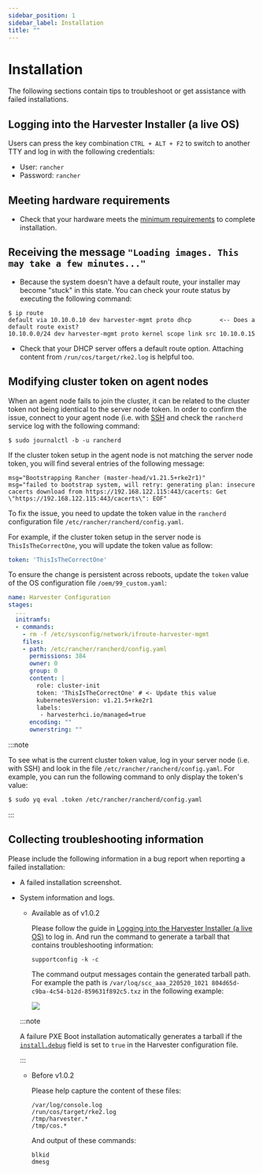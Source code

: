 ```yaml
---
sidebar_position: 1
sidebar_label: Installation
title: ""
---
```


# Installation

The following sections contain tips to troubleshoot or get assistance with failed installations.

## Logging into the Harvester Installer (a live OS)

Users can press the key combination `CTRL + ALT + F2` to switch to another TTY and log in with the following credentials:

- User: `rancher`
- Password: `rancher`

## Meeting hardware requirements

- Check that your hardware meets the [minimum requirements](../index.md#hardware-requirements) to complete installation.

## Receiving the message `"Loading images. This may take a few minutes..."`

- Because the system doesn't have a default route, your installer may become "stuck" in this state. You can check your route status by executing the following command:

```shell
$ ip route
default via 10.10.0.10 dev harvester-mgmt proto dhcp        <-- Does a default route exist?
10.10.0.0/24 dev harvester-mgmt proto kernel scope link src 10.10.0.15
```

- Check that your DHCP server offers a default route option. Attaching content from `/run/cos/target/rke2.log` is helpful too.

## Modifying cluster token on agent nodes

When an agent node fails to join the cluster, it can be related to the cluster token not being identical to the server node token.
In order to confirm the issue, connect to your agent node (i.e. with [SSH](./os.md#how-to-log-into-a-harvester-node) and check the `rancherd` service log with the following command:

```shell
$ sudo journalctl -b -u rancherd
```

If the cluster token setup in the agent node is not matching the server node token, you will find several entries of the following message:

```shell
msg="Bootstrapping Rancher (master-head/v1.21.5+rke2r1)"
msg="failed to bootstrap system, will retry: generating plan: insecure cacerts download from https://192.168.122.115:443/cacerts: Get \"https://192.168.122.115:443/cacerts\": EOF"
```

To fix the issue, you need to update the token value in the `rancherd` configuration file `/etc/rancher/rancherd/config.yaml`.

For example, if the cluster token setup in the server node is `ThisIsTheCorrectOne`, you will update the token value as follow:

```yaml
token: 'ThisIsTheCorrectOne'
```

To ensure the change is persistent across reboots, update the `token` value of the OS configuration file `/oem/99_custom.yaml`:

```yaml
name: Harvester Configuration
stages:
  ...
  initramfs:
  - commands:
    - rm -f /etc/sysconfig/network/ifroute-harvester-mgmt
    files:
    - path: /etc/rancher/rancherd/config.yaml
      permissions: 384
      owner: 0
      group: 0
      content: |
        role: cluster-init
        token: 'ThisIsTheCorrectOne' # <- Update this value
        kubernetesVersion: v1.21.5+rke2r1
        labels:
         - harvesterhci.io/managed=true
      encoding: ""
      ownerstring: ""
```

:::note

To see what is the current cluster token value, log in your server node (i.e. with SSH)
and look in the file `/etc/rancher/rancherd/config.yaml`. For example,
you can run the following command to only display the token's value:

```bash
$ sudo yq eval .token /etc/rancher/rancherd/config.yaml
```

:::

## Collecting troubleshooting information

Please include the following information in a bug report when reporting a failed installation:

- A failed installation screenshot.
- System information and logs.
    - Available as of v1.0.2

        Please follow the guide in [Logging into the Harvester Installer (a live OS)](#logging-into-the-harvester-installer-a-live-os) to log in. And run the command to generate a tarball that contains troubleshooting information:

        ```
        supportconfig -k -c
        ```
        
        The command output messages contain the generated tarball path. For example the path is `/var/loq/scc_aaa_220520_1021 804d65d-c9ba-4c54-b12d-859631f892c5.txz` in the following example:

        ![](/img/v1.1/troubleshooting/installation-support-config-example.png)

    :::note

    A failure PXE Boot installation automatically generates a tarball if the [`install.debug`](../install/harvester-configuration.md#installdebug) field is set to `true` in the Harvester configuration file.

    :::

    - Before v1.0.2

        Please help capture the content of these files:

        ```
        /var/log/console.log
        /run/cos/target/rke2.log
        /tmp/harvester.*
        /tmp/cos.*
        ```

        And output of these commands:

        ```
        blkid
        dmesg
        ```
